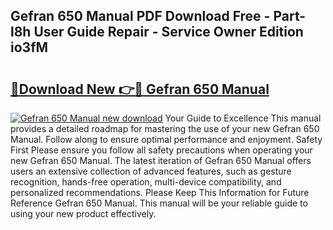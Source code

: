 ## Gefran 650 Manual PDF Download Free - Part-l8h User Guide Repair - Service Owner Edition io3fM

# <h2><a href="http://bc369.oget.top/?id=Gefran+650+Manual">🔗Download New 👉🔴 Gefran 650 Manual</a></h2>

[![Gefran 650 Manual new download](https://i.imgur.com/5g1atiW.png)](http://bc369.oget.top/?id=Gefran+650+Manual)
Your Guide to Excellence This manual provides a detailed roadmap for mastering the use of your new Gefran 650 Manual. Follow along to ensure optimal performance and enjoyment. Safety First Please ensure you follow all safety precautions when operating your new Gefran 650 Manual. The latest iteration of Gefran 650 Manual offers users an extensive collection of advanced features, such as gesture recognition, hands-free operation, multi-device compatibility, and personalized recommendations. Please Keep This Information for Future Reference Gefran 650 Manual. This manual will be your reliable guide to using your new product effectively.
